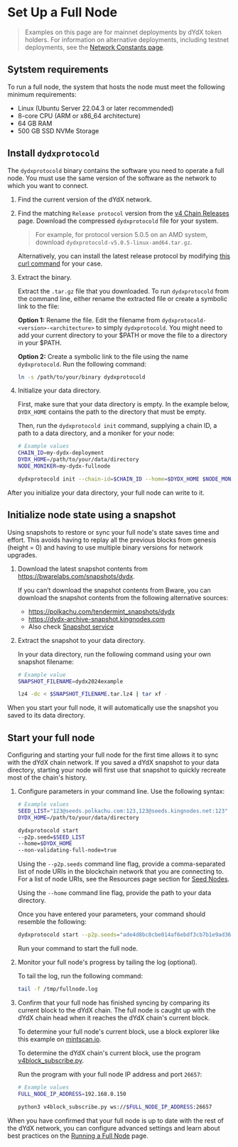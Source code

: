 # Set Up a Full Node

> Examples on this page are for mainnet deployments by dYdX token holders. For information on alternative deployments, including testnet deployments, see the [Network Constants page](../infrastructure_providers-network/network_constants.mdx).

## Sytstem requirements
To run a full node, the system that hosts the node must meet the following minimum requirements:

- Linux (Ubuntu Server 22.04.3 or later recommended)
- 8-core CPU (ARM or x86_64 architecture)
- 64 GB RAM
- 500 GB SSD NVMe Storage

## Install `dydxprotocold`

The `dydxprotocold` binary contains the software you need to operate a full node. You must use the same version of the software as the network to which you want to connect.

1. Find the current version of the dYdX network.

2. Find the matching `Release protocol` version from the [v4 Chain Releases](https://github.com/dydxprotocol/v4-chain/releases/) page. Download the compressed `dydxprotocold` file for your system.
   
   > For example, for protocol version 5.0.5 on an AMD system, download `dydxprotocold-v5.0.5-linux-amd64.tar.gz`.

   Alternatively, you can install the latest release protocol by modifying [this curl command](https://gist.github.com/steinwaywhw/a4cd19cda655b8249d908261a62687f8) for your case.

3. Extract the binary.

   Extract the `.tar.gz` file that you downloaded. To run `dydxprotocold` from the command line, either rename the extracted file or create a symbolic link to the file:

   **Option 1:** Rename the file. Edit the filename from `dydxprotocold-<version>-<architecture>` to simply `dydxprotocold`. You might need to add your current directory to your $PATH or move the file to a directory in your $PATH.

   **Option 2:** Create a symbolic link to the file using the name `dydxprotocold`. Run the following command:
   ```bash
   ln -s /path/to/your/binary dydxprotocold
   ```

4. Initialize your data directory.

   First, make sure that your data directory is empty. In the example below, `DYDX_HOME` contains the path to the directory that must be empty.

   Then, run the `dydxprotocold init` command, supplying a chain ID, a path to a data directory, and a moniker for your node:

   ```bash
   # Example values
   CHAIN_ID=my-dydx-deployment
   DYDX_HOME=/path/to/your/data/directory
   NODE_MONIKER=my-dydx-fullnode
   
   dydxprotocold init --chain-id=$CHAIN_ID --home=$DYDX_HOME $NODE_MONIKER
   ```

After you initialize your data directory, your full node can write to it.

## Initialize node state using a snapshot
Using snapshots to restore or sync your full node's state saves time and effort. This avoids having to replay all the previous blocks from genesis (height = 0) and having to use multiple binary versions for network upgrades.

1. Download the latest snapshot contents from https://bwarelabs.com/snapshots/dydx. 

   If you can’t download the snapshot contents from Bware, you can download the snapshot contents from the following alternative sources:
   - https://polkachu.com/tendermint_snapshots/dydx
   - https://dydx-archive-snapshot.kingnodes.com
   - Also check [Snapshot service](/infrastructure_providers-network/resources#snapshot-service)

2. Extract the snapshot to your data directory.

   In your data directory, run the following command using your own snapshot filename:
   ```bash
   # Example value
   SNAPSHOT_FILENAME=dydx2024example

   lz4 -dc < $SNAPSHOT_FILENAME.tar.lz4 | tar xf -
   ```

When you start your full node, it will automatically use the snapshot you saved to its data directory.

## Start your full node

Configuring and starting your full node for the first time allows it to sync with the dYdX chain network. If you saved a dYdX snapshot to your data directory, starting your node will first use that snapshot to quickly recreate most of the chain's history.

1. Configure parameters in your command line. Use the following syntax:

   ```bash
   # Example values
   SEED_LIST="123@seeds.polkachu.com:123,123@seeds.kingnodes.net:123"
   DYDX_HOME=/path/to/your/data/directory

   dydxprotocold start
   --p2p.seed=$SEED_LIST
   --home=$DYDX_HOME
   --non-validating-full-node=true
   ```

   Using the `--p2p.seeds` command line flag, provide a comma-separated list of node URIs in the blockchain network that you are connecting to. For a list of node URIs, see the Resources page section for [Seed Nodes](../infrastructure_providers-network/resources.mdx#seed-nodes).
   
   Using the `--home` command line flag, provide the path to your data directory.

   Once you have entered your parameters, your command should resemble the following:
   ```bash
   dydxprotocold start --p2p.seeds="ade4d8bc8cbe014af6ebdf3cb7b1e9ad36f412c0@seeds.polkachu.com:23856,65b740ee326c9260c30af1f044e9cda63c73f7c1@seeds.kingnodes.net:23856,f04a77b92d0d86725cdb2d6b7a7eb0eda8c27089@dydx-mainnet-seed.bwarelabs.com:36656,20e1000e88125698264454a884812746c2eb4807@seeds.lavenderfive.com:23856,c2c2fcb5e6e4755e06b83b499aff93e97282f8e8@tenderseed.ccvalidators.com:26401,4f20c3e303c9515051b6276aeb89c0b88ee79f8f@seed.dydx.cros-nest.com:26656,a9cae4047d5c34772442322b10ef5600d8e54900@dydx-mainnet-seednode.allthatnode.com:26656,802607c6db8148b0c68c8a9ec1a86fd3ba606af6@64.227.38.88:26656,4c30c8a95e26b07b249813b677caab28bf0c54eb@rpc.dydx.nodestake.top:666,ebc272824924ea1a27ea3183dd0b9ba713494f83@dydx-mainnet-seed.autostake.com:27366" --home=$DYDX_HOME --non-validating-full-node=true > /tmp/fullnode.log 2>&1 &
   ```
   
   Run your command to start the full node.

2. Monitor your full node's progress by tailing the log (optional).
   
   To tail the log, run the following command: 
   ```bash
   tail -f /tmp/fullnode.log
   ```
3. Confirm that your full node has finished syncing by comparing its current block to the dYdX chain. The full node is caught up with the dYdX chain head when it reaches the dYdX chain's current block.

   To determine your full node's current block, use a block explorer like this example on [mintscan.io](https://www.mintscan.io/dydx).

   To determine the dYdX chain's current block, use the program [v4block_subscribe.py](https://github.com/chiwalfrm/dydxexamples/blob/1d46b7a75499205d9c1c1986ae4ae8f21b6c1385/v4block_subscribe.py).

   Run the program with your full node IP address and port `26657`:
   ```bash
   # Example values
   FULL_NODE_IP_ADDRESS=192.168.0.150

   python3 v4block_subscribe.py ws://$FULL_NODE_IP_ADDRESS:26657
   ```

When you have confirmed that your full node is up to date with the rest of the dYdX 
network, you can configure advanced settings and learn about best practices on the [Running a Full Node](../infrastructure_providers-validators/running_full_node) page.


